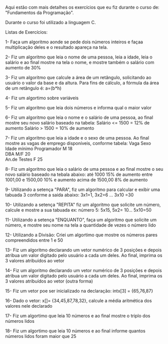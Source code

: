 Aqui estão com mais detalhes os exercícios que eu fiz durante o curso de: "Fundamentos da Programação".

Durante o curso foi utilizado a linguagem C.

Listas de Exercícios:

 1- Faça um algoritmo aonde se pede dois números inteiros e façaa multiplicação deles e o resultado apareça na tela.
 
 2- Fiz um algoritmo que leia o nome de uma pessoa, leia a idade, leia o salário e ao final mostre na tela o nome, e mostre também o salário com aumento de 30% 
 
 3- Fiz um algoritmo que calcule a área de um retângulo, solicitando ao usuário o valor da base e da altura. Para fins de cálculo, a fórmula da área de um retângulo é: a=(b*h)

 4- Fiz um algortimo sobre variáveis

 5-  Fiz um algoritmo que leia dois números e informa qual o maior valor
 
 6- Fiz um algoritmo que leia o nome e o salário de uma pessoa, ao final mostre seu novo salário baseado na tabela:
 Salário <= 1500 = 12% de aumento
 Salário > 1500 = 10% de aumento
 
 7-  Fiz um algoritmo que leia a idade e o sexo de uma pessoa. Ao final mostre as vagas de emprego disponíveis, conforme tabela:
 Vaga            Sexo     Idade mínimo
 Programador     M             18    
 DBA             M/F           20    
 An.de Testes    F             25    
 
 8- Fiz um algoritmo que leia o salário de uma pessoa e ao final mostre o seu novo salário baseado na tebala abaixo:
 até 1000 15% de aumento
 entre 1001,00 e 1500,00 10% e aumento
 acima de 1500,00 8% de aumento
 
 9- Utilizando a setença "PARA", fiz um algoritmo para calcular e exibir uma tabuada 3 conforme a saida abaixo:
 3x1=1, 3x2=6 ... 3x10 =30
 
 10- Utilizando a setença "REPITA" fiz um algoritmo que solicite um número, calcule e mostre a sua tabuada 
 ex: número 5: 5x15, 5x2= 10... 5x10=50 
 
 11-  Utilizando a setença "ENQUANTO", faça um algoritmo que solicite um número, e mostre seu nome na tela a quantidade de vezes o número lido
 
 12- Utilizando a Divisão: Criei um algortimo que mostre os números pares compreendidos entre 1 e 50
 
 13- Fiz um algoritmo declarando um vetor numérico de 3 posições e depois atribua um valor digitado pelo usuário a cada um deles. Ao final, imprima os 3 valores atribuídos ao vetor
 
 14- Fiz um algoritmo declarando um vetor numérico de 3 posições e depois atribua um valor digitado pelo usuário a cada um deles. Ao final, imprima os 3 valores atribuídos ao vetor (outra forma)
 
 15- Fiz um vetor poe ser inicializado na declaração: intx[3] = {65,76,87}
 
 16- Dado o vetor: x[]= {34,45,87,78,32}, calcule a média aritmética dos valores nele declarado
 
 17- Fiz um algortimo que leia 10 números e ao final mostre o triplo dos números lidos
 
 18- Fiz um algortimo que leia 10 números e ao final informe quantos números lidos foram maior que 25
